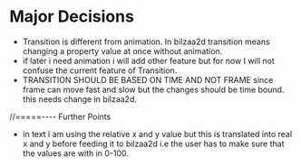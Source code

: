 
# Major Decisions

- Transition is different from animation. In bilzaa2d transition means changing a property value at once without animation.
- if later i need animation i will add other feature but for now I will not confuse the current feature of Transition.
- TRANSITION SHOULD BE BASED ON TIME AND NOT FRAME since frame can move fast and slow but the changes should be time bound. this needs change in bilzaa2d.

//=====---- Further Points

- in text i am using the relative x and y value but this is translated into real x and y before feeding it to bilzaa2d i.e the user has to make sure that the values are with in 0-100.